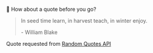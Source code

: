📣 How about a quote before you go?

> In seed time learn, in harvest teach, in winter enjoy.
>
> <p>- William Blake</p>

Quote requested from [Random Quotes API](https://github.com/lukePeavey/quotable)
